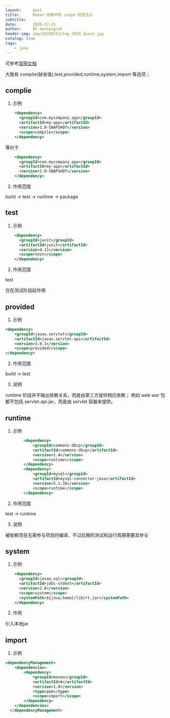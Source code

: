 ```yaml
---
layout:     post
title:      Maven 依赖中的 scope 标签含义
subtitle:   
date:       2020-12-21
author:     BY morningcat
header-img: img/20190213/top_2019_Space.jpg
catalog: true
tags:
    - java
---
```


可参考[官网文档](https://maven.apache.org/guides/introduction/introduction-to-dependency-mechanism.html#dependency-scope)


大致有 complie(缺省值),test,provided,runtime,system,import  等选项；

## complie

1. 示例

```xml
    <dependency>
      <groupId>com.mycompany.app</groupId>
      <artifactId>my-app</artifactId>
      <version>1.0-SNAPSHOT</version>
      <scope>compile</scope>
    </dependency>
```
等价于
```xml
    <dependency>
      <groupId>com.mycompany.app</groupId>
      <artifactId>my-app</artifactId>
      <version>1.0-SNAPSHOT</version>
    </dependency>
```

2. 作用范围

build -> test -> runtime -> package



## test

1. 示例

```xml
    <dependency>
      <groupId>junit</groupId>
      <artifactId>junit</artifactId>
      <version>4.11</version>
      <scope>test</scope>
    </dependency>
```

2. 作用范围

test

仅在测试阶段起作用


## provided

1. 示例

```xml
<dependency>
    <groupId>javax.servlet</groupId>
    <artifactId>javax.servlet-api</artifactId>
    <version>3.0.1</version>
    <scope>provided</scope>
</dependency>
```

2. 作用范围

build -> test 

3. 说明

runtime 阶段并不输出依赖关系，而是由第三方提供相应依赖；
例如 web war 包都不包括 servlet-api.jar，而是由 servlet 容器来提供。

## runtime

1. 示例

```xml
		<dependency>
			<groupId>commons-dbcp</groupId>
			<artifactId>commons-dbcp</artifactId>
			<version>1.4</version>
			<scope>runtime</scope>
		</dependency>
        <dependency>
			<groupId>mysql</groupId>
			<artifactId>mysql-connector-java</artifactId>
            <version>5.1.38</version>
			<scope>runtime</scope>
		</dependency>
```

2. 作用范围

test -> runtime

3. 说明

被依赖项目无需参与项目的编译，不过后期的测试和运行周期需要其参与

## system

1. 示例

```xml
    <dependency>
      <groupId>javax.sql</groupId>
      <artifactId>jdbc-stdext</artifactId>
      <version>2.0</version>
      <scope>system</scope>
      <systemPath>${java.home}/lib/rt.jar</systemPath>
    </dependency>
```

2. 作用

引入本地jar


## import

1. 示例

```xml
<dependencyManagement>
    <dependencies>
        <dependency>
            <groupId>maven</groupId>
            <artifactId>A</artifactId>
            <version>1.0</version>
            <type>pom</type>
            <scope>import</scope>
        </dependency>
    </dependencies>
  </dependencyManagement>
```